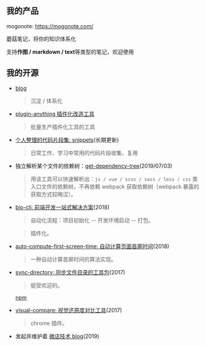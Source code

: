 ## 我的产品

mogonote: https://mogonote.com/

蘑菇笔记，将你的知识体系化

支持**作图 / markdown / text**等类型的笔记，欢迎使用

## 我的开源

+   [blog](https://github.com/hoperyy/blog)

    > 沉淀 / 体系化

+   [plugin-anything 插件化改造工具](https://github.com/hoperyy/blog/issues/150)

    > 批量生产插件化工具的工具

+   [个人整理的代码片段集: snippets](https://hoperyy.github.io/snippets/#/)(长期更新)

    > 日常工作、学习中常用的代码片段收集、复用

+   独立解析某个文件的依赖树：[get-dependency-tree](https://github.com/hoperyy/get-dependency-tree)(2019/07/03)

    > 用该工具可以快速解析出：`js / vue / scss / sass / less / css` 类入口文件的依赖树，不再依赖 webpack 获取依赖树（webpack 暴露的获取方式较晦涩）。

+   [bio-cli: 前端开发一站式解决方案](https://github.com/weidian-inc/bio-cli)(2018)

    > 自动化流程：项目初始化 -- 开发环境启动 -- 打包。

    > 插件化。

+   [auto-compute-first-screen-time: 自动计算页面首屏时间](https://github.com/hoperyy/auto-compute-first-screen-time)(2018)

    > 一种自动计算首屏时间的算法实现。

+   [sync-directory: 同步文件目录的工具包](https://github.com/hoperyy/sync-directory)(2017)

    > 挺受欢迎的。

    [npm](https://www.npmjs.com/package/sync-directory)

+   [visual-compare: 视觉还原度对比工具](https://github.com/hoperyy/visual-compare)(2017)
    
    > chrome 插件。

+   发起并维护着 [微店技术 blog](https://github.com/weidian-inc/weidian-tech-blog)(2019)


